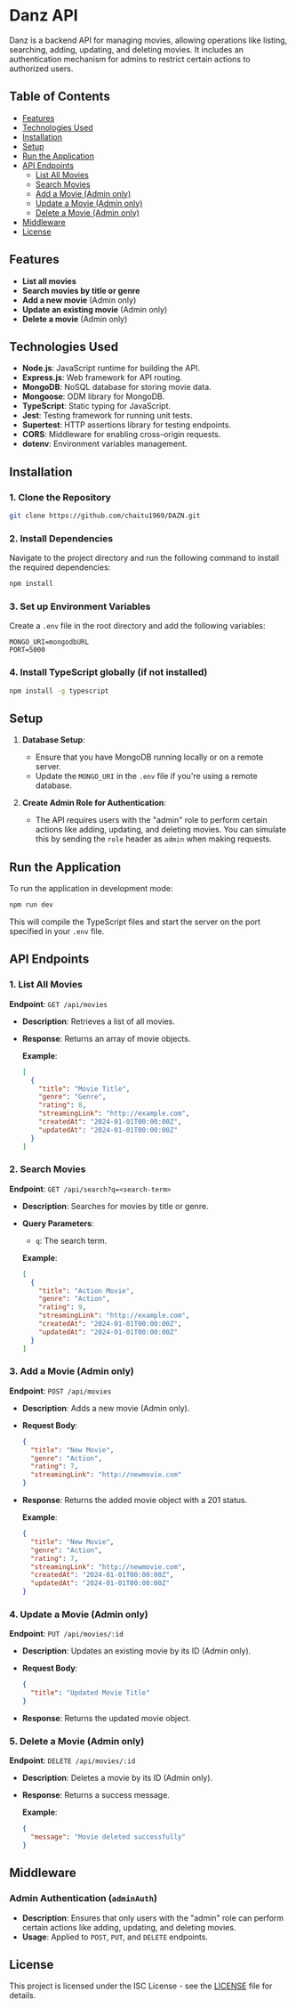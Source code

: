 
# Danz API

Danz is a backend API for managing movies, allowing operations like listing, searching, adding, updating, and deleting movies. It includes an authentication mechanism for admins to restrict certain actions to authorized users.

## Table of Contents

- [Features](#features)
- [Technologies Used](#technologies-used)
- [Installation](#installation)
- [Setup](#setup)
- [Run the Application](#run-the-application)
- [API Endpoints](#api-endpoints)
  - [List All Movies](#1-list-all-movies)
  - [Search Movies](#2-search-movies)
  - [Add a Movie (Admin only)](#3-add-a-movie-admin-only)
  - [Update a Movie (Admin only)](#4-update-a-movie-admin-only)
  - [Delete a Movie (Admin only)](#5-delete-a-movie-admin-only)
- [Middleware](#middleware)
- [License](#license)

## Features

- **List all movies**
- **Search movies by title or genre**
- **Add a new movie** (Admin only)
- **Update an existing movie** (Admin only)
- **Delete a movie** (Admin only)

## Technologies Used

- **Node.js**: JavaScript runtime for building the API.
- **Express.js**: Web framework for API routing.
- **MongoDB**: NoSQL database for storing movie data.
- **Mongoose**: ODM library for MongoDB.
- **TypeScript**: Static typing for JavaScript.
- **Jest**: Testing framework for running unit tests.
- **Supertest**: HTTP assertions library for testing endpoints.
- **CORS**: Middleware for enabling cross-origin requests.
- **dotenv**: Environment variables management.

## Installation

### 1. Clone the Repository
```bash
git clone https://github.com/chaitu1969/DAZN.git
```

### 2. Install Dependencies
Navigate to the project directory and run the following command to install the required dependencies:

```bash
npm install
```

### 3. Set up Environment Variables
Create a `.env` file in the root directory and add the following variables:

```env
MONGO_URI=mongodbURL
PORT=5000
```

### 4. Install TypeScript globally (if not installed)
```bash
npm install -g typescript
```

## Setup

1. **Database Setup**:
   - Ensure that you have MongoDB running locally or on a remote server.
   - Update the `MONGO_URI` in the `.env` file if you're using a remote database.

2. **Create Admin Role for Authentication**:
   - The API requires users with the "admin" role to perform certain actions like adding, updating, and deleting movies. You can simulate this by sending the `role` header as `admin` when making requests.

## Run the Application

To run the application in development mode:

```bash
npm run dev
```

This will compile the TypeScript files and start the server on the port specified in your `.env` file.

## API Endpoints

### 1. List All Movies

**Endpoint**: `GET /api/movies`

- **Description**: Retrieves a list of all movies.
- **Response**: Returns an array of movie objects.
  
  **Example**:
  ```json
  [
    {
      "title": "Movie Title",
      "genre": "Genre",
      "rating": 8,
      "streamingLink": "http://example.com",
      "createdAt": "2024-01-01T00:00:00Z",
      "updatedAt": "2024-01-01T00:00:00Z"
    }
  ]
  ```

### 2. Search Movies

**Endpoint**: `GET /api/search?q=<search-term>`

- **Description**: Searches for movies by title or genre.
- **Query Parameters**: 
  - `q`: The search term.
  
  **Example**:
  ```json
  [
    {
      "title": "Action Movie",
      "genre": "Action",
      "rating": 9,
      "streamingLink": "http://example.com",
      "createdAt": "2024-01-01T00:00:00Z",
      "updatedAt": "2024-01-01T00:00:00Z"
    }
  ]
  ```

### 3. Add a Movie (Admin only)

**Endpoint**: `POST /api/movies`

- **Description**: Adds a new movie (Admin only).
- **Request Body**: 
  ```json
  {
    "title": "New Movie",
    "genre": "Action",
    "rating": 7,
    "streamingLink": "http://newmovie.com"
  }
  ```

- **Response**: Returns the added movie object with a 201 status.
  
  **Example**:
  ```json
  {
    "title": "New Movie",
    "genre": "Action",
    "rating": 7,
    "streamingLink": "http://newmovie.com",
    "createdAt": "2024-01-01T00:00:00Z",
    "updatedAt": "2024-01-01T00:00:00Z"
  }
  ```

### 4. Update a Movie (Admin only)

**Endpoint**: `PUT /api/movies/:id`

- **Description**: Updates an existing movie by its ID (Admin only).
- **Request Body**:
  ```json
  {
    "title": "Updated Movie Title"
  }
  ```

- **Response**: Returns the updated movie object.

### 5. Delete a Movie (Admin only)

**Endpoint**: `DELETE /api/movies/:id`

- **Description**: Deletes a movie by its ID (Admin only).
- **Response**: Returns a success message.

  **Example**:
  ```json
  {
    "message": "Movie deleted successfully"
  }
  ```

## Middleware

### Admin Authentication (`adminAuth`)

- **Description**: Ensures that only users with the "admin" role can perform certain actions like adding, updating, and deleting movies.
- **Usage**: Applied to `POST`, `PUT`, and `DELETE` endpoints.

## License

This project is licensed under the ISC License - see the [LICENSE](LICENSE) file for details.
